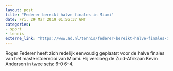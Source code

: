 ```yaml
---
layout: post
title: "Federer bereikt halve finales in Miami"
date: Fri, 29 Mar 2019 01:56:37 GMT
categories: 
- sport 
- tennis 
externe_link: "https://www.ad.nl/tennis/federer-bereikt-halve-finales-in-miami~ad857d5e/"
---
```


Roger Federer heeft zich redelijk eenvoudig geplaatst voor de halve finales van het masterstoernooi van Miami. Hij versloeg de Zuid-Afrikaan Kevin Anderson in twee sets: 6-0 6-4.
